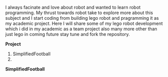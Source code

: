 I always facinate and love about robot and wanted to learn robot programming. My thrust towards robot take to explore more about this 
subject and I start coding from building lego robot and pragramming it as my academic project. Here I will share some of my lego robot 
development which i did in my academic as a team project also many more other than just lego in coming future stay tune and fork the 
repository.

**Project**
  1) SimplifiedFootball
  2) 
  
  **SimplifiedFootball**
